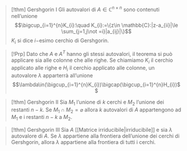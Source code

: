 >[!thm] Gershgorin I
>Gli autovalori di $A\in \mathbb{C}^{n\times n}$ sono contenuti nell’unione
>$$\bigcup_{i=1}^{n}K_{i}:\quad K_{i}:=\{z\in \mathbb{C}:|z-a_{ii}|\le \sum_{j=1,j\not =i}|a_{ij}|\}$$
>$K_i$ si dice $i-$esimo cerchio di Gershgorin.

>[!Prp]
>Dato che $A$ e $A^{T}$ hanno gli stessi autovalori, il teorema si può applicare sia alle colonne che alle righe.
>Se chiamiamo $K_{i}$ il cerchio applicato alle righe e $H_{i}$ il cerchio applicato alle colonne, un autovalore $\lambda$ apparterrà all’unione
>$$\lambda\in(\bigcup_{i=1}^{n}K_{i})\bigcap(\bigcup_{i=1}^{n}H_{i})$$
>

>[!thm] Gershgorin II
>Sia $M_1$ l’unione di $k$ cerchi e $M_{2}$ l’unione dei restanti $n-k$. Se $M_{1}\cap M_{2}=\varnothing$ allora $k$ autovalori di $A$ appartengono ad $M_{1}$ e i restanti $n-k$ a $M_{2}$. 

>[!thm] Gershgorin III
>Sia $A$ [[Matrice irriducibile|irriducibile]] e sia $\lambda$ autovalore di $A$. Se $\lambda$ appartiene alla frontiera dell’unione dei cerchi di Gershgorin, allora $\lambda$ appartiene alla frontiera di tutti i cerchi.

